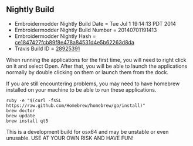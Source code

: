 
Nightly Build
------------------------------

* Embroidermodder Nightly Build Date = Tue Jul  1 19:14:13 PDT 2014
* Embroidermodder Nightly Build Number = 20140701191413
* Embroidermodder Nightly Hash = [ce1847427fcb89f8e478a84531d4e5b62263d8da](https://github.com/Embroidermodder/Embroidermodder/commit/ce1847427fcb89f8e478a84531d4e5b62263d8da)
* Travis Build ID = [28925391](https://travis-ci.org/Embroidermodder/Embroidermodder/builds/28925391)

When running the applications for the first time, you will need to right click on it and select Open.
After that, you will be able to launch the applications normally by double clicking on them or launch them from the dock.

If you are still encountering problems, you may need to have homebrew installed on your machine to be able to run these applications.
```
ruby -e "$(curl -fsSL https://raw.github.com/Homebrew/homebrew/go/install)"
brew doctor
brew update
brew install qt5
```

This is a development build for osx64 and may be unstable or even unusable.
USE AT YOUR OWN RISK AND HAVE FUN!

